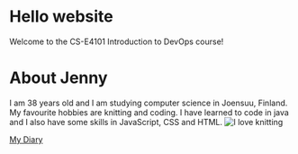 # Hello website
Welcome to the CS-E4101 Introduction to DevOps course!
# About Jenny
I am 38 years old and I am studying computer science in Joensuu, Finland.
My favourite hobbies are knitting and coding. I have learned to code in java and I also have some skills in JavaScript, CSS and HTML.
![I love knitting](https://octodex.github.com/images/bannekat.png)

[My Diary](diary-023.md)
